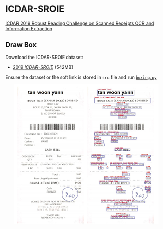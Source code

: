# ICDAR-SROIE
[ICDAR 2019 Robust Reading Challenge on Scanned Receipts OCR and Information Extraction](http://rrc.cvc.uab.es/?ch=13)


## Draw Box
Download the ICDAR-SROIE dataset:
- [2019 _ICDAR-SROIE_](https://pan.baidu.com/s/1a57eKCSq8SV8Njz8-jO4Ww#list/path=%2FSROIE2019&parentPath=%2F) (542MB)

Ensure the dataset or the soft link is stored in `src` file and run [`boxing.py`](https://github.com/Michael-Xiu/ICDAR-SROIE/blob/master/src/boxing.py)

<div align=center><img src="./img/boxing.PNG" width="450" height="436"/></div>
